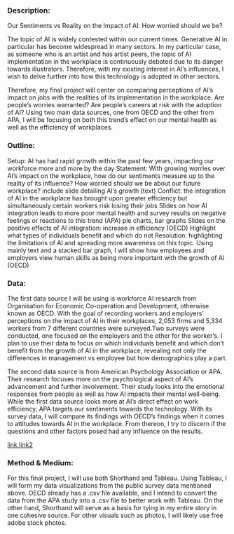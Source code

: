 ### **Description:**

Our Sentiments vs Reality on the Impact of AI: How worried should we be?

The topic of AI is widely contested within our current times. Generative AI in particular has become widespread in many sectors. In my particular case, as someone who is an artist and has artist peers, the topic of AI implementation in the workplace is continuously debated due to its danger towards illustrators. Therefore, with my existing interest in AI’s influences, I wish to delve further into how this technology is adopted in other sectors. 

Therefore, my final project will center on comparing perceptions of AI’s impact on jobs with the realities of its implementation in the workplace. Are people’s worries warranted? Are people’s careers at risk with the adoption of AI? Using two main data sources, one from OECD and the other from APA, I will be focusing on both this trend’s effect on our mental health as well as the efficiency of workplaces. 


### **Outline:**
Setup: AI has had rapid growth within the past few years, impacting our workforce more and more by the day
Statement:  With growing worries over AI’s impact on the workplace, how do our sentiments measure up to the reality of its influence? How worried should we be about our future workplace?
include slide detailing AI’s growth (text)
Conflict: the integration of AI in the workplace has brought upon greater efficiency but simultaneously certain workers risk losing their jobs
Slides on how AI integration leads to more poor mental health and survey results on negative feelings or reactions to this trend (APA) pie charts, bar graphs
Slides on the positive effects of AI integration: increase in efficiency (OECD) 
Highlight what types of individuals benefit and which do not
Resolution: highlighting the limitations of AI and spreading more awareness on this topic.
Using mainly text and a stacked bar graph, I will show how employees and employers view human skills as being more important with the growth of AI (OECD)

### **Data:**

The first data source I will be using is workforce AI research from Organisation for Economic Co-operation and Development, otherwise known as OECD. With the goal of recording workers and employers' perceptions on the impact of AI in their workplaces, 2,053 firms and 5,334 workers from 7 different countries were surveyed.Two surveys were conducted, one focused on the employers and the other for the worker’s. I plan to use their data to focus on which individuals benefit and which don’t benefit from the growth of AI in the workplace, revealing not only the differences in management vs employee but how demographics play a part.

The second data source is from American Psychology Association or APA. Their research focuses more on the psychological aspect of AI’s advancement and further involvement. Their study looks into the emotional responses from people as well as how AI impacts their mental well-being. While the first data source looks more at AI’s direct effect on work efficiency, APA targets our sentiments towards the technology. With its survey data, I will compare its findings with OECD’s findings when it comes to attitudes towards AI in the workplace. From thereon, I try to discern if the questions and other factors posed had any influence on the results.


<a href="https://www.oecd.org/en/about/projects/aisurveysofemployersandworkers.html"> link </a>
<a href="https://www.apa.org/pubs/reports/work-in-america/2023-work-america-ai-monitoring"> link2 </a>


### **Method & Medium:**

For this final project, I will use both Shorthand and Tableau. Using Tableau, I will form my data visualizations from the public survey data mentioned above. OECD already has a .csv file available, and I intend to convert the data from the APA study into a .csv file to better work with Tableau.  On the other hand, Shorthand will serve as a basis for tying in my entire story in one cohesive source. For other visuals such as photos, I will likely use free adobe stock photos.
